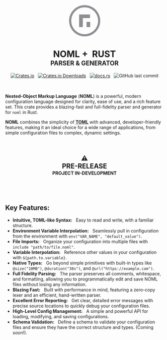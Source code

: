 <div align="center">
    <svg width="99px" fill="#8E8E93" xmlns="http://www.w3.org/2000/svg" viewBox="0 0 391.48 391.48">
        <polygon points="265.26 209.42 219.52 209.42 219.52 274.89 265.26 274.89 265.26 209.42 265.26 209.42"/>
        <polygon points="172.41 116.59 126.22 116.59 126.22 274.44 172.41 274.44 172.41 162.33 262.99 162.33 262.99 117.04 172.41 117.04 172.41 116.59 172.41 116.59"/>
        <path d="M195.74,27c45.07,0,87.45,17.55,119.32,49.42,31.87,31.87,49.42,74.25,49.42,119.32s-17.55,87.45-49.42,119.32c-31.87,31.87-74.25,49.42-119.32,49.42s-87.45-17.55-119.32-49.42c-31.87-31.87-49.42-74.25-49.42-119.32s17.55-87.45,49.42-119.32c31.87-31.87,74.25-49.42,119.32-49.42M195.74,0C87.64,0,0,87.64,0,195.74s87.64,195.74,195.74,195.74,195.74-87.64,195.74-195.74S303.84,0,195.74,0h0Z"/>
    </svg>
    <h1>
        <span>NOML +&nbsp; RUST</span>
        <br>
        <sub><sup>PARSER &amp; GENERATOR</sup></sub>
    </h1>
</div>

<div align="center">
    <div>
        <a href="https://crates.io/crates/noml" alt="NOML on Crates.io"><img alt="Crates.io" src="https://img.shields.io/crates/v/noml"></a>
        <span>&nbsp;</span>
        <a href="https://crates.io/crates/noml" alt="Download NOML"><img alt="Crates.io Downloads" src="https://img.shields.io/crates/d/noml?color=%230099ff"></a>
        <span>&nbsp;</span>
        <a href="https://docs.rs/noml" title="NOML Documentation"><img alt="docs.rs" src="https://img.shields.io/docsrs/noml"></a>
        <span>&nbsp;</span>
        <img alt="GitHub last commit" src="https://img.shields.io/github/last-commit/noml-lang/noml-rust?membase=%23347d39" alt="last commit badge">
    </div>
</div>
<br><br>
<p><strong>Nested-Object Markup Language</strong> (<strong>NOML</strong>) is a powerful, modern configuration language designed for clarity, ease of use, and a rich feature set. This crate provides a blazing-fast and full-fidelity parser and generator for <code>noml</code> in Rust.</p>
<p><strong>NOML</strong> combines the simplicity of <abbr title="Tom's Obvious, Minimal Language"><b>TOML</b></abbr> with advanced, developer-friendly features, making it an ideal choice for a wide range of applications, from simple configuration files to complex, dynamic settings.</p>

<br>


<h2 align="center">
    ⚠️<br>
    PRE-RELEASE<br>
    <sup><sub>PROJECT IN-DEVELOPMENT</sub></sup>
    <br><br>
</h2>
<br>

<h2>Key Features:</h2>
<ul>
    <li>
        <b>Intuitive, TOML-like Syntax:</b> &nbsp; Easy to read and write, with a familiar structure.
    </li>
    <li>
        <b>Environment Variable Interpolation:</b> &nbsp; Seamlessly pull in configuration from the environment with <code>env("VAR_NAME", "default_value")</code>.
    </li>
    <li>
        <b>File Imports:</b> &nbsp; Organize your configuration into multiple files with <code>include "path/to/file.noml"</code>.
    </li>
    <li>
        <b>Variable Interpolation:</b> &nbsp; Reference other values in your configuration with <code>${path.to.variable}</code>.
    </li>
    <li>
        <b>Native Types:</b> &nbsp; Go beyond simple primitives with built-in types like <code>@size("10MB")</code>, <code>@duration("30s")</code>, and <code>@url("https://example.com")</code>.
    </li>
    <li>
        <b>Full Fidelity Parsing:</b> &nbsp; The parser preserves all comments, whitespace, and formatting, allowing you to programmatically edit and save NOML files without losing any information.
    </li>
    <li>
        <b>Blazing Fast:</b> &nbsp; Built with performance in mind, featuring a zero-copy lexer and an efficient, hand-written parser.
    </li>
    <li>
        <b>Excellent Error Reporting:</b> &nbsp; Get clear, detailed error messages with precise source locations to quickly debug your configuration files.
    </li>
    <li>
        <b>High-Level Config Management:</b> &nbsp; A simple and powerful API for loading, modifying, and saving configurations.
    </li>
    <li>
        <b>Schema Validation:</b> &nbsp; Define a schema to validate your configuration files and ensure they have the correct structure and types. (Coming soon!).
    </li>
</ul>


<br><br><br>
